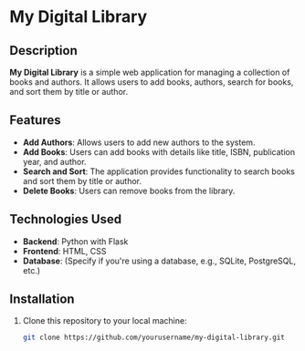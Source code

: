 # My Digital Library

## Description

**My Digital Library** is a simple web application for managing a collection of books and authors. It allows users to add books, authors, search for books, and sort them by title or author.

## Features

- **Add Authors**: Allows users to add new authors to the system.
- **Add Books**: Users can add books with details like title, ISBN, publication year, and author.
- **Search and Sort**: The application provides functionality to search books and sort them by title or author.
- **Delete Books**: Users can remove books from the library.

## Technologies Used

- **Backend**: Python with Flask
- **Frontend**: HTML, CSS
- **Database**: (Specify if you're using a database, e.g., SQLite, PostgreSQL, etc.)

## Installation

1. Clone this repository to your local machine:
   ```bash
   git clone https://github.com/yourusername/my-digital-library.git